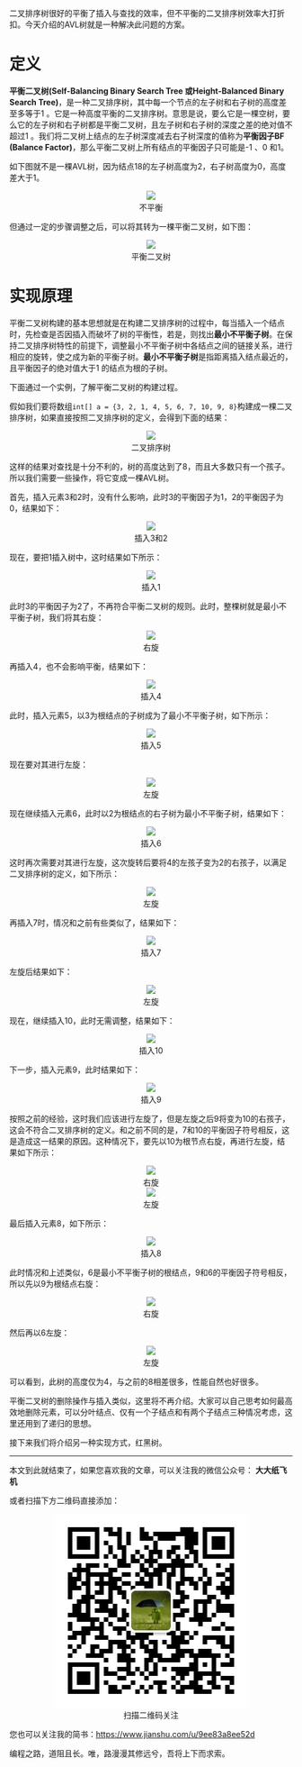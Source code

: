 二叉排序树很好的平衡了插入与查找的效率，但不平衡的二叉排序树效率大打折扣。今天介绍的AVL树就是一种解决此问题的方案。

# 定义

**平衡二叉树(Self-Balancing Binary Search Tree 或Height-Balanced Binary Search Tree)**，是一种二叉排序树，其中每一个节点的左子树和右子树的高度差至多等于1 。它是一种高度平衡的二叉排序树。意思是说，要么它是一棵空树，要么它的左子树和右子树都是平衡二叉树，且左子树和右子树的深度之差的绝对值不超过1 。我们将二叉树上结点的左子树深度减去右子树深度的值称为**平衡因子BF (Balance Factor)**，那么平衡二叉树上所有结点的平衡因子只可能是-1 、0 和1。

如下图就不是一棵AVL树，因为结点18的左子树高度为2，右子树高度为0，高度差大于1。

<div align="center"><img src ="./image/img_5_1.png" /><br/>不平衡</div>

但通过一定的步骤调整之后，可以将其转为一棵平衡二叉树，如下图：

<div align="center"><img src ="./image/img_5_2.png" /><br/>平衡二叉树</div>

# 实现原理

平衡二叉树构建的基本思想就是在构建二叉排序树的过程中，每当插入一个结点时，先检查是否因插入而破坏了树的平衡性，若是，则找出**最小不平衡子树**。在保持二叉排序树特性的前提下，调整最小不平衡子树中各结点之间的链接关系，进行相应的旋转，使之成为新的平衡子树。**最小不平衡子树**是指距离插入结点最近的，且平衡因子的绝对值大于1 的结点为根的子树。

下面通过一个实例，了解平衡二叉树的构建过程。

假如我们要将数组`int[] a = {3, 2, 1, 4, 5, 6, 7, 10, 9, 8}`构建成一棵二叉排序树，如果直接按照二叉排序树的定义，会得到下面的结果：

<div align="center"><img src ="./image/img_5_3.png" /><br/>二叉排序树</div>

这样的结果对查找是十分不利的，树的高度达到了8，而且大多数只有一个孩子。所以我们需要一些操作，将它变成一棵AVL树。

首先，插入元素3和2时，没有什么影响，此时3的平衡因子为1，2的平衡因子为0，结果如下：

<div align="center"><img src ="./image/img_5_4.png" /><br/>插入3和2</div>

现在，要把1插入树中，这时结果如下所示：

<div align="center"><img src ="./image/img_5_5.png" /><br/>插入1</div>

此时3的平衡因子为2了，不再符合平衡二叉树的规则。此时，整棵树就是最小不平衡子树，我们将其右旋：

<div align="center"><img src ="./image/img_5_6.png" /><br/>右旋</div>

再插入4，也不会影响平衡，结果如下：

<div align="center"><img src ="./image/img_5_7.png" /><br/>插入4</div>

此时，插入元素5，以3为根结点的子树成为了最小不平衡子树，如下所示：

<div align="center"><img src ="./image/img_5_8.png" /><br/>插入5</div>

现在要对其进行左旋：

<div align="center"><img src ="./image/img_5_9.png" /><br/>左旋</div>

现在继续插入元素6，此时以2为根结点的右子树为最小不平衡子树，结果如下：

<div align="center"><img src ="./image/img_5_10.png" /><br/>插入6</div>

这时再次需要对其进行左旋，这次旋转后要将4的左孩子变为2的右孩子，以满足二叉排序树的定义，如下所示：

<div align="center"><img src ="./image/img_5_11.png" /><br/>左旋</div>

再插入7时，情况和之前有些类似了，结果如下：

<div align="center"><img src ="./image/img_5_12.png" /><br/>插入7</div>

左旋后结果如下：

<div align="center"><img src ="./image/img_5_13.png" /><br/>左旋</div>

现在，继续插入10，此时无需调整，结果如下：

<div align="center"><img src ="./image/img_5_14.png" /><br/>插入10</div>

下一步，插入元素9，此时结果如下：

<div align="center"><img src ="./image/img_5_15.png" /><br/>插入9</div>

按照之前的经验，这时我们应该进行左旋了，但是左旋之后9将变为10的右孩子，这会不符合二叉排序树的定义。和之前不同的是，7和10的平衡因子符号相反，这是造成这一结果的原因。这种情况下，要先以10为根节点右旋，再进行左旋，结果如下所示：

<div align="center"><img src ="./image/img_5_16.png" /><br/>右旋</div>

<div align="center"><img src ="./image/img_5_17.png" /><br/>左旋</div>

最后插入元素8，如下所示：

<div align="center"><img src ="./image/img_5_18.png" /><br/>插入8</div>

此时情况和上述类似，6是最小不平衡子树的根结点，9和6的平衡因子符号相反，所以先以9为根结点右旋：

<div align="center"><img src ="./image/img_5_19.png" /><br/>右旋</div>

然后再以6左旋：

<div align="center"><img src ="./image/img_5_20.png" /><br/>左旋</div>


可以看到，此树的高度仅为4，与之前的8相差很多，性能自然也好很多。

平衡二叉树的删除操作与插入类似，这里将不再介绍。大家可以自己思考如何最高效地删除元素，可以分叶结点、仅有一个子结点和有两个子结点三种情况考虑，这里还用到了递归的思想。

接下来我们将介绍另一种实现方式，红黑树。

---

本文到此就结束了，如果您喜欢我的文章，可以关注我的微信公众号： **大大纸飞机** 

或者扫描下方二维码直接添加：

<div align="center"><img src ="./image/qrcode.jpg" /><br/>扫描二维码关注</div>

您也可以关注我的简书：https://www.jianshu.com/u/9ee83a8ee52d

编程之路，道阻且长。唯，路漫漫其修远兮，吾将上下而求索。